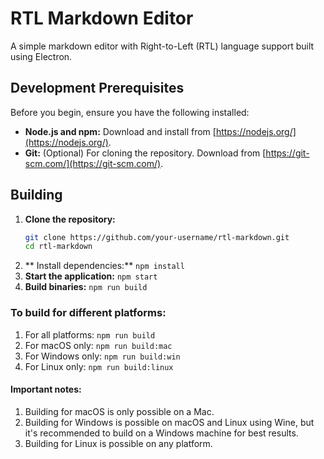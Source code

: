 # RTL Markdown Editor

A simple markdown editor with Right-to-Left (RTL) language support built using Electron.

## Development Prerequisites

Before you begin, ensure you have the following installed:

- **Node.js and npm:** Download and install from [https://nodejs.org/](https://nodejs.org/).
- **Git:** (Optional) For cloning the repository. Download from [https://git-scm.com/](https://git-scm.com/).

## Building

1. **Clone the repository:**
   ```bash
   git clone https://github.com/your-username/rtl-markdown.git
   cd rtl-markdown
   ```
2. ** Install dependencies:**
  `npm install`
3. **Start the application:**
  `npm start`
4. **Build binaries:**
  `npm run build`

### To build for different platforms:

1. For all platforms: `npm run build`
2. For macOS only: `npm run build:mac`
3. For Windows only: `npm run build:win`
4. For Linux only: `npm run build:linux`

#### Important notes:

1. Building for macOS is only possible on a Mac.
2. Building for Windows is possible on macOS and Linux using Wine, but it's recommended to build on a Windows machine for best results.
3. Building for Linux is possible on any platform.